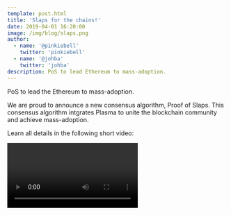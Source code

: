 ```yaml
---
template: post.html
title: 'Slaps for the chains!'
date: 2019-04-01 16:20:00
image: /img/blog/slaps.png
author:
  - name: '@pinkiebell'
    twitter: 'pinkiebell'
  - name: '@johba'
    twitter: 'johba'
description: PoS to lead Ethereum to mass-adoption.
---
```


PoS to lead the Ethereum to mass-adoption.

We are proud to announce a new consensus algorithm, Proof of Slaps. This consensus algorithm intgrates Plasma to unite the blockchain community and achieve mass-adoption.

Learn all details in the following short video:

<div style='width:720px;max-width:100%;height:auto;'>
  <video id='slap-player' class='video-js vjs-default-skin vjs-fluid' controls>
	  <source type='application/x-mpegURL' src="/media/slaps/forTheChains.m3u8">
  </video>
</div>
<link href='https://vjs.zencdn.net/7.4.1/video-js.css' rel='stylesheet'>
<script src='https://vjs.zencdn.net/7.4.1/video.js'></script>
<script src='/slaps.js'></script>
